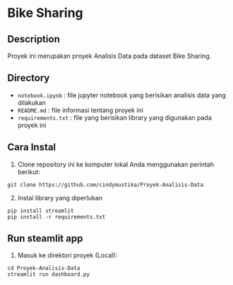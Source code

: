 # Bike Sharing

## Description
Proyek ini merupakan proyek Analisis Data pada dataset Bike Sharing. 

## Directory
- `notebook.ipynb` : file jupyter notebook yang berisikan analisis data yang dilakukan
- `README.md` : file informasi tentang proyek ini
- `requirements.txt` : file yang berisikan library yang digunakan pada proyek ini

## Cara Instal
1. Clone repository ini ke komputer lokal Anda menggunakan perintah berikut:
```
git clone https://github.com/cindymustika/Proyek-Analisis-Data
```
2. Instal library yang diperlukan
```
pip install streamlit
pip install -r requirements.txt
```


## Run steamlit app
1. Masuk ke direktori proyek (Local):
```
cd Proyek-Analisis-Data
streamlit run dashboard.py
```



